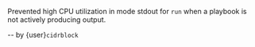 Prevented high CPU utilization in mode stdout for `run` when a playbook is not actively producing
output.

-- by {user}`cidrblock`
